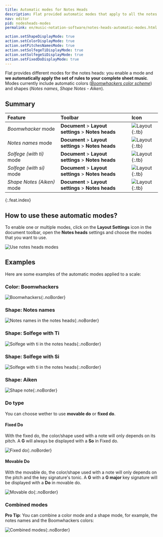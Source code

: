 ```yaml
---
title: Automatic modes for Notes Heads
description: Flat provided automatic modes that apply to all the notes heads of your sheet music. Modes includes Boomwhackers colors, Notes names and Shape nodes (Aiken)
nav: editor
pid: nodesheads-modes
permalink: en/music-notation-software/notes-heads-automatic-modes.html

action.setShapeDisplayMode: true
action.setColorDisplayMode: true
action.setPitchesNamesMode: true
action.setSolfegeTiDisplayMode: true
action.setSolfegeSiDisplayMode: true
action.setFixedDoDisplayMode: true
---
```


Flat provides different modes for the notes heads: you enable a mode and **we automatically apply the set of rules to your complete sheet music**. Modes currently include automatic colors ([*Boomwhackers color scheme*](/help/en/music-notation-software/boomwhackers-color-sheet-music.html)) and shapes (*Notes names*, *Shape Notes - Aiken*).

## Summary

| Feature | Toolbar | Icon |
|:--------|:--------|:-----|
| *Boomwhacker* mode | **Document** > **Layout settings** > **Notes heads** | ![Layout](https://prod.flat-cdn.com/img/icons/editorActions/layout.svg){:.tb} |
| *Notes names* mode | **Document** > **Layout settings** > **Notes heads** | ![Layout](https://prod.flat-cdn.com/img/icons/editorActions/layout.svg){:.tb} |
| *Solfege (with ti)* mode | **Document** > **Layout settings** > **Notes heads** | ![Layout](https://prod.flat-cdn.com/img/icons/editorActions/layout.svg){:.tb} |
| *Solfege (with si)* mode | **Document** > **Layout settings** > **Notes heads** | ![Layout](https://prod.flat-cdn.com/img/icons/editorActions/layout.svg){:.tb} |
| *Shape Notes (Aiken)* mode | **Document** > **Layout settings** > **Notes heads** | ![Layout](https://prod.flat-cdn.com/img/icons/editorActions/layout.svg){:.tb} |
{:.feat.index}

## How to use these automatic modes?

To enable one or multiple modes, click on the **Layout Settings** icon in the document toolbar, open the **Notes heads** settings and choose the modes that you want to use.

![Use notes heads modes](/help/assets/img/editor/notes-heads-modes.gif)

## Examples

Here are some examples of the automatic modes applied to a scale:

### Color: Boomwhackers

![Boomwhackers](https://prod.flat-cdn.com/img/icons/scoreEditor/notesheadsScaleBoomwhackers.svg){:.noBorder}

### Shape: Notes names

![Notes names in the notes heads](https://prod.flat-cdn.com/img/icons/scoreEditor/notesheadsScaleNotesNames.svg){:.noBorder}

### Shape: Solfege with Ti

![Solfege with ti in the notes heads](https://prod.flat-cdn.com/img/icons/scoreEditor/notesheadsScaleSolfegeTi.svg){:.noBorder}

### Shape: Solfege with Si

![Solfege with ti in the notes heads](https://prod.flat-cdn.com/img/icons/scoreEditor/notesheadsScaleSolfegeSi.svg){:.noBorder}

### Shape: Aiken

![Shape note](https://prod.flat-cdn.com/img/icons/scoreEditor/notesheadsScaleShape.svg){:.noBorder}

### Do type

You can choose wether to use **movable do** or **fixed do**. 

#### Fixed Do
With the fixed do, the color/shape used with a note will only depends on its pitch. A **G** will always be displayed with a **So** in Fixed do. 

![Fixed do](https://prod.flat-cdn.com/img/icons/scoreEditor/notesheadsFixedDo.svg){:.noBorder}

#### Movable Do
With the movable do, the color/shape used with a note will only depends on the pitch and the key signature's tonic. 
A **G** with a **G major** key signature will be displayed with a **Do** in movable do. 

![Movable do](https://prod.flat-cdn.com/img/icons/scoreEditor/notesheadsMovableDo.svg){:.noBorder}

### Combined modes

**Pro Tip**: You can combine a color mode and a shape mode, for example, the notes names and the Boomwhackers colors:

![Combined modes](https://prod.flat-cdn.com/img/icons/scoreEditor/notesheadsScaleBoomwhackersNotesNames.svg){:.noBorder}
